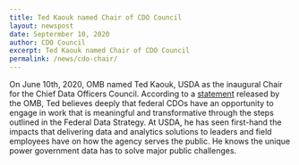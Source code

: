 ```yaml
---
title: Ted Kaouk named Chair of CDO Council
layout: newspost
date: Septermber 10, 2020
author: CDO Council
excerpt: Ted Kaouk named Chair of CDO Council
permalink: /news/cdo-chair/
---
```


On June 10th, 2020, OMB named Ted Kaouk, USDA as the inaugural Chair for the Chief Data Officers Council. According to a <a href="https://strategy.data.gov/news/2020/06/10/new-federal-cdo-council-chair/" target="_blank">statement</a> released by the OMB, Ted believes deeply that federal CDOs have an opportunity to engage in work that is meaningful and transformative through the steps outlined in the Federal Data Strategy. At USDA, he has seen first-hand the impacts that delivering data and analytics solutions to leaders and field employees have on how the agency serves the public. He knows the unique power government data has to solve major public challenges.

